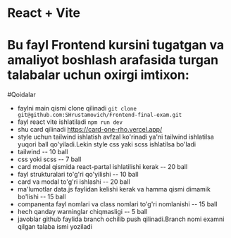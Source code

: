 # React + Vite

# Bu fayl Frontend kursini tugatgan va amaliyot boshlash arafasida turgan talabalar uchun oxirgi imtixon:
#Qoidalar
- faylni main qismi clone qilinadi ```git clone git@github.com:SHrustamovich/Frontend-final-exam.git ```
- fayl react vite ishlatiladi ```npm run dev```
- shu card qilinadi  https://card-one-rho.vercel.app/
- style uchun tailwind ishlatish avfzal ko'rinadi ya'ni tailwind ishlatilsa yuqori ball qo'yiladi.Lekin style css yaki scss ishlatilsa bo'ladi
- tailwind -- 10 ball
- css yoki scss -- 7 ball
- card modal qismida react-partal ishlatilishi kerak -- 20 ball
- fayl strukturalari to'g'ri qo'yilishi -- 10 ball
- card va modal to'g'ri ishlashi -- 20 ball
- ma'lumotlar data.js faylidan kelishi kerak va hamma qismi dimamik bo'lishi -- 15 ball
- companenta fayl nomlari va class nomlari to'g'ri nomlanishi  -- 15 ball
- hech qanday warninglar chiqmasligi -- 5 ball
- javoblar github faylida branch ochilib push qilinadi.Branch nomi examni qilgan talaba ismi yoziladi
